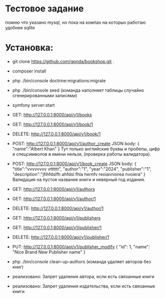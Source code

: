 
# Тестовое задание

помню что указано mysql, но пока на компах на которых работаю удобнее sqlite


# Установка:
- git clone https://github.com/gpnda/bookshop.git .
- composer install
- php ./bin/console doctrine:migrations:migrate
- php ./bin/console seed (команда наполняет таблицы случайно сгенерированными записями)
- symfony server:start
- GET: http://127.0.0.1:8000/api/v1/books
- GET: http://127.0.0.1:8000/api/v1/book/1
- DELETE: http://127.0.0.1:8000/api/v1/book/1
- POST: http://127.0.0.1:8000/api/v1/author_create
    JSON body:
        {
            "name":"Albert Khan"
        }
    Тут только английские буквы и пробелы, цифр и спецсимволов в имени нельзя, (проверка работы валидатора).

- POST: http://127.0.0.1:8000/api/v1/book_create
    JSON body:
        {
            "title":"vvvvvvvv vtttttt",
            "author":"1",
            "year":"2024",
            "publisher":"1",
            "description":"jfihfdslfh ahfdsl fhla hernfv reoiavnoirea nvoiera"
        }
        Валидация на пустое название книги и неверный год издания.
- GET: http://127.0.0.1:8000/api/v1/authors
- GET: http://127.0.0.1:8000/api/v1/author/1
- DELETE: http://127.0.0.1:8000/api/v1/author/1
- GET: http://127.0.0.1:8000/api/v1/publishers
- GET: http://127.0.0.1:8000/api/v1/publisher/1
- DELETE: http://127.0.0.1:8000/api/v1/publisher/1
- PUT: http://127.0.0.1:8000/api/v1/publisher_modify
    {
        "id": 1,
        "name": "Nice Brand New Publisher name"
    }
- php ./bin/console clean-up-authors (команда удаляет авторов без книг)
- реализовано: Запрет удаления автора, если есть связанные книги
- реализовано: Запрет удаления издательства, если есть связанные книги
